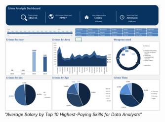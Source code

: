 ![Los angeles crime analysis](Dashboard/Screenshot%202025-09-07%20204111.png)
*"Average Salary by Top 10 Highest-Paying Skills for Data Analysts"*